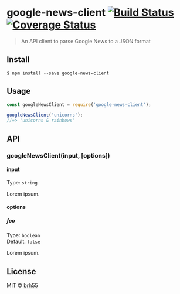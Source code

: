 # google-news-client [![Build Status](https://travis-ci.org/brh55/google-news-rss.svg?branch=master)](https://travis-ci.org/brh55/google-news-rss) [![Coverage Status](https://coveralls.io/repos/github/brh55/google-news-rss/badge.svg?branch=master)](https://coveralls.io/github/brh55/google-news-rss?branch=master)

> An API client to parse Google News to a JSON format


## Install

```
$ npm install --save google-news-client
```


## Usage

```js
const googleNewsClient = require('google-news-client');

googleNewsClient('unicorns');
//=> 'unicorns & rainbows'
```


## API

### googleNewsClient(input, [options])

#### input

Type: `string`

Lorem ipsum.

#### options

##### foo

Type: `boolean`<br>
Default: `false`

Lorem ipsum.


## License

MIT © [brh55](https://github.com/brh55/google-news-client)
